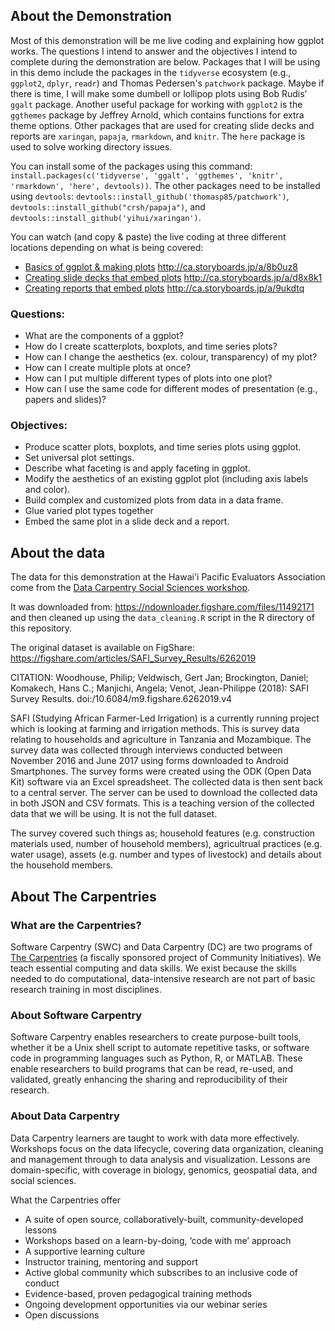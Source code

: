 ## About the Demonstration

Most of this demonstration will be me live coding and explaining how ggplot works. The questions I intend to answer and the objectives I intend to complete during the demonstration are below. Packages that I will be using in this demo include the packages in the `tidyverse` ecosystem (e.g., `ggplot2`, `dplyr`, `readr`) and Thomas Pedersen's `patchwork` package. Maybe if there is time, I will make some dumbell or lollipop plots using Bob Rudis' `ggalt` package. Another useful package for working with `ggplot2` is the `ggthemes` package by Jeffrey Arnold, which contains functions for extra theme options. Other packages that are used for creating slide decks and reports are `xaringan`, `papaja`, `rmarkdown`, and `knitr`. The `here` package is used to solve working directory issues.

You can install some of the packages using this command: `install.packages(c('tidyverse', 'ggalt', 'ggthemes', 'knitr', 'rmarkdown', 'here', devtools))`. The other packages need to be installed using `devtools`: `devtools::install_github('thomasp85/patchwork')`, `devtools::install_github("crsh/papaja")`, and `devtools::install_github('yihui/xaringan')`. 

You can watch (and copy & paste) the live coding at three different locations depending on what is being covered:

- [Basics of ggplot & making plots](http://ca.storyboards.jp/a/8b0uz8) <http://ca.storyboards.jp/a/8b0uz8>
- [Creating slide decks that embed plots](http://ca.storyboards.jp/a/d8x8k1) <http://ca.storyboards.jp/a/d8x8k1>
- [Creating reports that embed plots](http://ca.storyboards.jp/a/9ukdtq) <http://ca.storyboards.jp/a/9ukdtq>



### Questions:
  - What are the components of a ggplot?
  - How do I create scatterplots, boxplots, and time series plots?
  - How can I change the aesthetics (ex. colour, transparency) of my plot?
  - How can I create multiple plots at once?
  - How can I put multiple different types of plots into one plot?
  - How can I use the same code for different modes of presentation (e.g., papers and slides)?

### Objectives:
   - Produce scatter plots, boxplots, and time series plots using ggplot.
   - Set universal plot settings.
   - Describe what faceting is and apply faceting in ggplot.
   - Modify the aesthetics of an existing ggplot plot (including axis labels and color).
   - Build complex and customized plots from data in a data frame.
   - Glue varied plot types together
   - Embed the same plot in a slide deck and a report.


## About the data

The data for this demonstration at the Hawai'i Pacific Evaluators Association come from the [Data Carpentry Social Sciences workshop](http://datacarpentry.org/socialsci-workshop/). 

It was downloaded from: <https://ndownloader.figshare.com/files/11492171> and then cleaned up using the `data_cleaning.R` script in the R directory of this repository.

The original dataset is available on FigShare: <https://figshare.com/articles/SAFI_Survey_Results/6262019>

CITATION: Woodhouse, Philip; Veldwisch, Gert Jan; Brockington, Daniel; Komakech, Hans C.; Manjichi, Angela; Venot, Jean-Philippe (2018): SAFI Survey Results. doi:/10.6084/m9.figshare.6262019.v4

SAFI (Studying African Farmer-Led Irrigation) is a currently running project which is looking at farming and irrigation methods. This is survey data relating to households and agriculture in Tanzania and Mozambique. The survey data was collected through interviews conducted between November 2016 and June 2017 using forms downloaded to Android Smartphones. The survey forms were created using the ODK (Open Data Kit) software via an Excel spreadsheet. The collected data is then sent back to a central server. The server can be used to download the collected data in both JSON and CSV formats. This is a teaching version of the collected data that we will be using. It is not the full dataset.

The survey covered such things as; household features (e.g. construction materials used, number of household members), agricultrual practices (e.g. water usage), assets (e.g. number and types of livestock) and details about the household members.

## About The Carpentries

### What are the Carpentries?
Software Carpentry (SWC) and Data Carpentry (DC) are two programs of [The Carpentries](https://carpentries.org/) (a fiscally sponsored project of Community Initiatives). We teach essential computing and data skills. We exist because the skills needed to do computational, data-intensive research are not part of basic research training 
in most disciplines.

### About Software Carpentry     

Software Carpentry enables researchers to create purpose-built tools, whether it be a Unix shell script to automate 
repetitive tasks, or software code in programming languages such as Python, R, or MATLAB. 
These enable researchers to build programs that can be read, re-used, and validated, greatly enhancing the 
sharing and reproducibility of their research.    

### About Data Carpentry

Data Carpentry learners are taught to work with data more effectively. Workshops focus on the data lifecycle, covering data organization, cleaning and management  through to data analysis and visualization. Lessons are domain-specific, with coverage in biology, genomics, geospatial data, and social sciences.
  
What the Carpentries offer

- A suite of open source, collaboratively-built, community-developed lessons
- Workshops based on a learn-by-doing, ‘code with me’ approach
- A supportive learning culture
- Instructor training, mentoring and support
- Active global community which subscribes to an inclusive code of conduct
- Evidence-based, proven pedagogical training methods
- Ongoing development opportunities via our webinar series
- Open discussions
